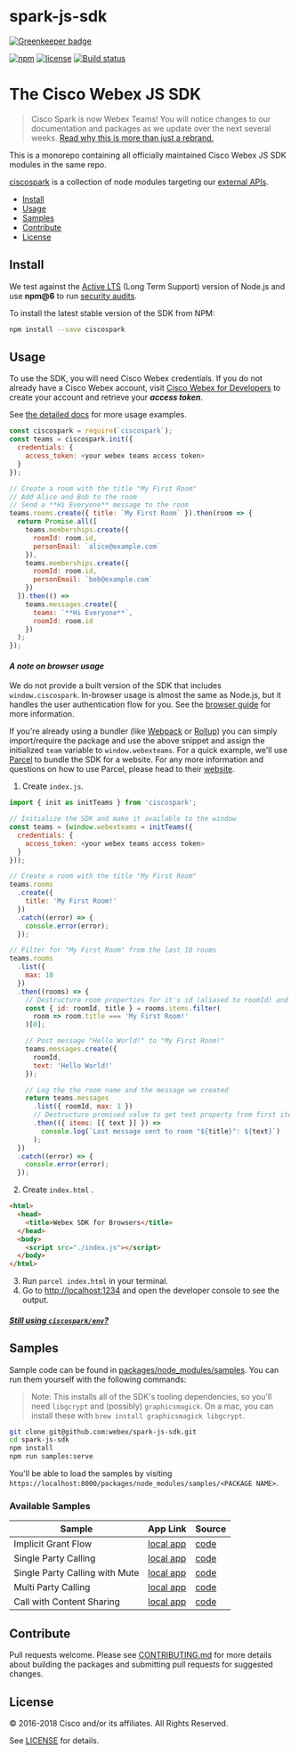 # spark-js-sdk

[![Greenkeeper badge](https://badges.greenkeeper.io/ciscospark/spark-js-sdk.svg)](https://greenkeeper.io/)

[![npm](https://img.shields.io/npm/v/ciscospark.svg?maxAge=86400)](https://www.npmjs.com/package/ciscospark)
[![license](https://img.shields.io/github/license/ciscospark/spark-js-sdk.svg)](https://github.com/webex/spark-js-sdk/blob/master/LICENSE)
[![Build status](https://ci.appveyor.com/api/projects/status/tb1i5vdhy5e3xsgv/branch/master?svg=true)](https://ci.appveyor.com/project/ianwremmel/spark-js-sdk/branch/master)

# The Cisco Webex JS SDK

> Cisco Spark is now Webex Teams! You will notice changes to our documentation and packages as we update over the next several weeks. [Read why this is more than just a rebrand.](https://developer.webex.com/blog/blog-details-9738.html)

This is a monorepo containing all officially maintained Cisco Webex JS SDK modules in the same repo.

[ciscospark](/packages/node_modules/ciscospark) is a collection of node modules targeting our [external APIs](https://developers.ciscospark.com).

- [Install](#install)
- [Usage](#usage)
- [Samples](#samples)
- [Contribute](#contribute)
- [License](#license)

## Install

We test against the [Active LTS](https://github.com/nodejs/Release#release-schedule) (Long Term Support) version of Node.js and use **npm@6** to run [security audits](https://docs.npmjs.com/getting-started/running-a-security-audit).

To install the latest stable version of the SDK from NPM:

```bash
npm install --save ciscospark
```

## Usage

To use the SDK, you will need Cisco Webex credentials. If you do not already have a Cisco Webex account, visit
[Cisco Webex for Developers](https://developer.webex.com/) to create your account and retrieve your **_access token_**.

See [the detailed docs](https://webex.github.io/spark-js-sdk/) for more usage examples.

```javascript
const ciscospark = require(`ciscospark`);
const teams = ciscospark.init({
  credentials: {
    access_token: <your webex teams access token>
  }
});

// Create a room with the title "My First Room"
// Add Alice and Bob to the room
// Send a **Hi Everyone** message to the room
teams.rooms.create({ title: `My First Room` }).then(room => {
  return Promise.all([
    teams.memberships.create({
      roomId: room.id,
      personEmail: `alice@example.com`
    }),
    teams.memberships.create({
      roomId: room.id,
      personEmail: `bob@example.com`
    })
  ]).then(() =>
    teams.messages.create({
      teams: `**Hi Everyone**`,
      roomId: room.id
    })
  );
});
```

#### _A note on browser usage_

We do not provide a built version of the SDK that includes `window.ciscospark`.
In-browser usage is almost the same as Node.js, but it handles the user authentication flow for you. See the [browser guide](https://webex.github.io/spark-js-sdk/guides/browsers/) for more information.

If you're already using a bundler (like [Webpack](https://webpack.js.org/) or [Rollup](https://rollupjs.org/)) you can simply import/require the package and use the above snippet and assign the initialized `team` variable to `window.webexteams`.
For a quick example, we'll use [Parcel](https://parceljs.org/) to bundle the SDK for a website. For any more information and questions on how to use Parcel, please head to their [website](https://parceljs.org/).

1. Create `index.js`.

```javascript
import { init as initTeams } from 'ciscospark';

// Initialize the SDK and make it available to the window
const teams = (window.webexteams = initTeams({
  credentials: {
    access_token: <your webex teams access token>
  }
}));

// Create a room with the title "My First Room"
teams.rooms
  .create({
    title: 'My First Room!'
  })
  .catch((error) => {
    console.error(error);
  });

// Filter for "My First Room" from the last 10 rooms
teams.rooms
  .list({
    max: 10
  })
  .then((rooms) => {
    // Destructure room properties for it's id (aliased to roomId) and title
    const { id: roomId, title } = rooms.items.filter(
      room => room.title === 'My First Room!'
    )[0];

    // Post message "Hello World!" to "My First Room!"
    teams.messages.create({
      roomId,
      text: 'Hello World!'
    });

    // Log the the room name and the message we created
    return teams.messages
      .list({ roomId, max: 1 })
      // Destructure promised value to get text property from first item in items array
      .then(({ items: [{ text }] }) =>
        console.log(`Last message sent to room "${title}": ${text}`)
      );
  })
  .catch((error) => {
    console.error(error);
  });
```

2. Create `index.html` .

```html
<html>
  <head>
    <title>Webex SDK for Browsers</title>
  </head>
  <body>
    <script src="./index.js"></script>
  </body>
</html>
```

3. Run `parcel index.html` in your terminal.
4. Go to [http://localhost:1234](http://localhost:1234) and open the developer console to see the output.

#### _[Still using `ciscospark/env`?](documentation/ciscospark.md#nodejs)_

## Samples

Sample code can be found in [packages/node_modules/samples](./packages/node_modules/samples). You can run them yourself with the following commands:

> Note: This installs all of the SDK's tooling dependencies, so you'll need `libgcrypt` and (possibly) `graphicsmagick`.
> On a mac, you can install these with `brew install graphicsmagick libgcrypt`.

```bash
git clone git@github.com:webex/spark-js-sdk.git
cd spark-js-sdk
npm install
npm run samples:serve
```

You'll be able to load the samples by visiting `https://localhost:8000/packages/node_modules/samples/<PACKAGE NAME>`.

### Available Samples

| Sample | App Link | Source |
| ------ | -------- | ------ |
| Implicit Grant Flow | [local app](https://localhost:8000/packages/node_modules/samples/browser-auth-implicit) | [code](./packages/node_modules/samples/browser-auth-implicit) |
| Single Party Calling | [local app](https://localhost:8000/packages/node_modules/samples/browser-single-party-call) | [code](./packages/node_modules/samples/browser-single-party-call) |
| Single Party Calling with Mute | [local app](https://localhost:8000/packages/node_modules/samples/browser-single-party-call-with-mute) | [code](./packages/node_modules/samples/browser-single-party-call-with-mute) |
| Multi Party Calling | [local app](https://localhost:8000/packages/node_modules/samples/browser-multi-party-call) | [code](./packages/node_modules/samples/browser-multi-party-call) |
| Call with Content Sharing | [local app](https://localhost:8000/packages/node_modules/samples/browser-call-with-screenshare) | [code](./packages/node_modules/samples/browser-call-with-screenshare) |

## Contribute

Pull requests welcome. Please see [CONTRIBUTING.md](./CONTRIBUTING.md) for more details about building the packages
and submitting pull requests for suggested changes.

## License

© 2016-2018 Cisco and/or its affiliates. All Rights Reserved.

See [LICENSE](LICENSE) for details.
